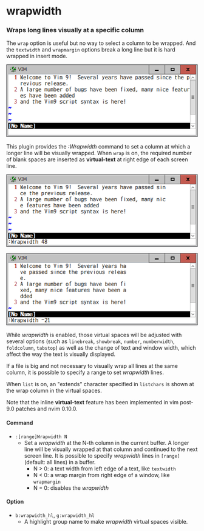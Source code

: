 # wrapwidth

### Wraps long lines visually at a specific column

The `wrap` option is useful but no way to select a column to be wrapped. And
the `textwidth` and `wrapmargin` options break a long line but it is hard
wrapped in insert mode.

![sample0](sample0.png)

This plugin provides the *:Wrapwidth* command to set a column at which a
longer line will be visually wrapped. When `wrap` is on, the required number
of blank spaces are inserted as **virtual-text** at right edge of each screen
line.

![sample1](sample1.png)

![sample2](sample2.png)

While *wrapwidth* is enabled, those virtual spaces will be adjusted with
several options (such as `linebreak`, `showbreak`, `number`, `numberwidth`,
`foldcolumn`, `tabstop`) as well as the change of text and window width, which
affect the way the text is visually displayed.

If a file is big and not necessary to visually wrap all lines at the same
column, it is possible to specify a range to set *wrapwidth* lines.

When `list` is on, an "extends" character specified in `listchars` is shown
at the wrap column in the virtual spaces.

Note that the inline **virtual-text** feature has been implemented in vim
post-9.0 patches and nvim 0.10.0.

#### Command

* `:[range]Wrapwidth N`
  * Set a *wrapwidth* at the N-th column in the current buffer. A longer line
    will be visually wrapped at that column and continued to the next screen
    line. It is possible to specify *wrapwidth* lines in `[range]` (default: all
    lines) in a buffer.
    - N > 0: a text width from left edge of a text, like `textwidth`
    - N < 0: a wrap margin from right edge of a window, like `wrapmargin`
    - N = 0: disables the *wrapwidth*

#### Option

* `b:wrapwidth_hl`, `g:wrapwidth_hl`
  * A highlight group name to make *wrapwidth* virtual spaces visible.
